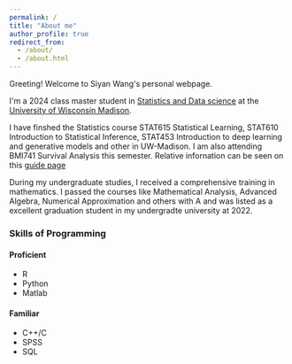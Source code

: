 ```yaml
---
permalink: /
title: "About me"
author_profile: true
redirect_from: 
  - /about/
  - /about.html
---
```


Greeting! Welcome to Siyan Wang's personal webpage.

I'm a 2024 class master student in [Statistics and Data science](https://guide.wisc.edu/graduate/statistics/statistics-ms/statistics-statistics-data-science-ms/) at the [University of Wisconsin Madison](https://www.wisc.edu/).

I have finshed the Statistics course STAT615 Statistical Learning, STAT610 Introduction to Statistical Inference, STAT453 Introduction to deep learning and generative models and other in UW-Madison. I am also attending BMI741 Survival Analysis this semester. Relative infornation can be seen on this [guide page](https://guide.wisc.edu/courses/stat/)

During my undergraduate studies, I received a comprehensive training in mathematics. I passed the courses like Mathematical Analysis, Advanced Algebra, Numerical Approximation and others with A and was listed as a excellent graduation student in my undergradte university at 2022.

### Skills of Programming
#### Proficient
* R
* Python
* Matlab
  
#### Familiar
* C++/C
* SPSS
* SQL


